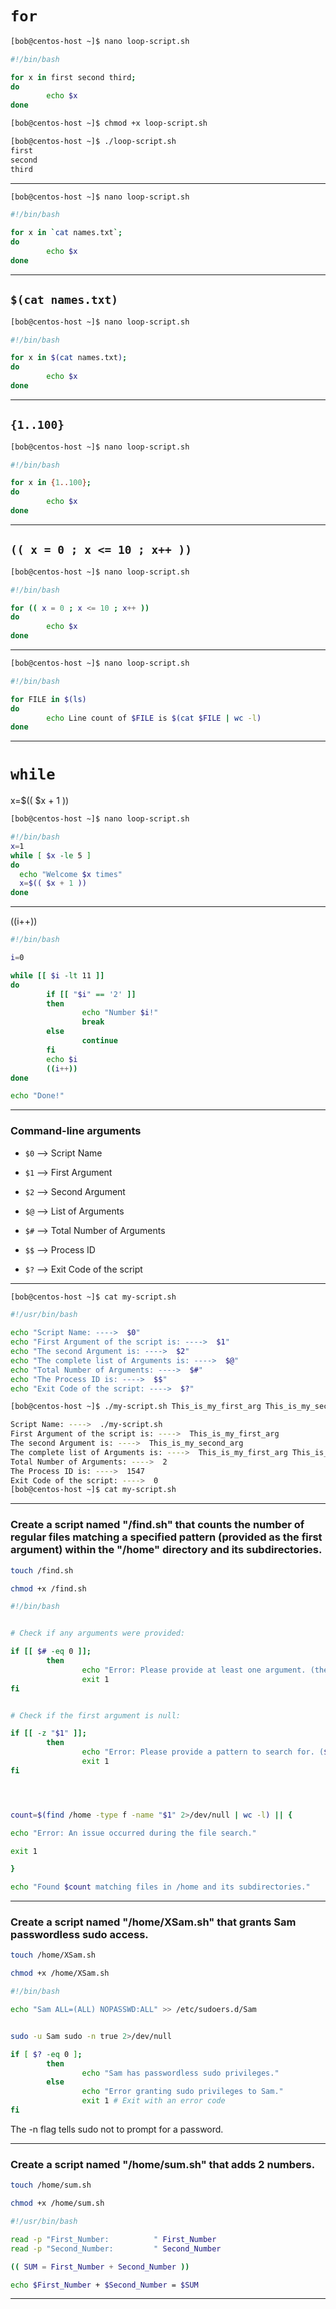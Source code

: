 
# `for`

```bash
[bob@centos-host ~]$ nano loop-script.sh

#!/bin/bash

for x in first second third;
do
        echo $x
done
```



```bash
[bob@centos-host ~]$ chmod +x loop-script.sh 

[bob@centos-host ~]$ ./loop-script.sh 
first
second
third
```

________________________________________________________________________________________________


```bash
[bob@centos-host ~]$ nano loop-script.sh

#!/bin/bash

for x in `cat names.txt`;
do
        echo $x
done
```

________________________________________________________________________________________________

## `$(cat names.txt)`

```bash
[bob@centos-host ~]$ nano loop-script.sh

#!/bin/bash

for x in $(cat names.txt);
do
        echo $x
done
```

________________________________________________________________________________________________


## `{1..100}`

```bash
[bob@centos-host ~]$ nano loop-script.sh

#!/bin/bash

for x in {1..100};
do
        echo $x
done
```

________________________________________________________________________________________________


## `(( x = 0 ; x <= 10 ; x++ ))`

```bash
[bob@centos-host ~]$ nano loop-script.sh

#!/bin/bash

for (( x = 0 ; x <= 10 ; x++ ))
do
        echo $x
done
```

________________________________________________________________________________________________


```bash
[bob@centos-host ~]$ nano loop-script.sh

#!/bin/bash

for FILE in $(ls)
do
        echo Line count of $FILE is $(cat $FILE | wc -l)
done
```

________________________________________________________________________________________________


# `while`

x=$(( $x + 1 ))

```bash
[bob@centos-host ~]$ nano loop-script.sh

#!/bin/bash
x=1
while [ $x -le 5 ]
do
  echo "Welcome $x times"
  x=$(( $x + 1 ))
done
```

________________________________________________________________________________________________


((i++))

```bash
#!/bin/bash

i=0

while [[ $i -lt 11 ]] 
do
        if [[ "$i" == '2' ]]
        then
                echo "Number $i!"
                break
        else
                continue
        fi
        echo $i
        ((i++))
done

echo "Done!"
```


________________________________________________________________________________________________


### Command-line arguments 

- `$0` --> Script Name

- `$1` --> First Argument

- `$2` --> Second Argument

- `$@` --> List of Arguments

- `$#` --> Total Number of Arguments

- `$$` --> Process ID

- `$?` --> Exit Code of the script

________________________________________________________________________________________________


```bash
[bob@centos-host ~]$ cat my-script.sh

#!/usr/bin/bash

echo "Script Name: ---->  $0"
echo "First Argument of the script is: ---->  $1"
echo "The second Argument is: ---->  $2"
echo "The complete list of Arguments is: ---->  $@"
echo "Total Number of Arguments: ---->  $#"
echo "The Process ID is: ---->  $$"
echo "Exit Code of the script: ---->  $?"
```

```bash
[bob@centos-host ~]$ ./my-script.sh This_is_my_first_arg This_is_my_second_arg

Script Name: ---->  ./my-script.sh
First Argument of the script is: ---->  This_is_my_first_arg
The second Argument is: ---->  This_is_my_second_arg
The complete list of Arguments is: ---->  This_is_my_first_arg This_is_my_second_arg
Total Number of Arguments: ---->  2
The Process ID is: ---->  1547
Exit Code of the script: ---->  0
[bob@centos-host ~]$ cat my-script.sh 
```


________________________________________________________________________________________________


### Create a script named "/find.sh" that counts the number of regular files matching a specified pattern (provided as the first argument) within the "/home" directory and its subdirectories.



```bash
touch /find.sh

chmod +x /find.sh
```


```bash
#!/bin/bash


# Check if any arguments were provided:

if [[ $# -eq 0 ]];
        then
                echo "Error: Please provide at least one argument. (the total number of arguments is ZERO)"
                exit 1
fi


# Check if the first argument is null:

if [[ -z "$1" ]];
        then
                echo "Error: Please provide a pattern to search for. ($1 is null)"
                exit 1
fi




count=$(find /home -type f -name "$1" 2>/dev/null | wc -l) || {

echo "Error: An issue occurred during the file search."

exit 1

}

echo "Found $count matching files in /home and its subdirectories."
```




________________________________________________________________________________________________


### Create a script named "/home/XSam.sh" that grants Sam passwordless sudo access.


```bash
touch /home/XSam.sh

chmod +x /home/XSam.sh
```


```bash
#!/bin/bash

echo "Sam ALL=(ALL) NOPASSWD:ALL" >> /etc/sudoers.d/Sam


sudo -u Sam sudo -n true 2>/dev/null

if [ $? -eq 0 ];
        then
                echo "Sam has passwordless sudo privileges."
        else
                echo "Error granting sudo privileges to Sam."
                exit 1 # Exit with an error code
fi
```

The -n flag tells sudo not to prompt for a password.






________________________________________________________________________________________________


### Create a script named "/home/sum.sh" that adds 2 numbers.



```bash
touch /home/sum.sh

chmod +x /home/sum.sh
```


```bash
#!/usr/bin/bash

read -p "First_Number:          " First_Number
read -p "Second_Number:         " Second_Number

(( SUM = First_Number + Second_Number ))

echo $First_Number + $Second_Number = $SUM
```









________________________________________________________________________________________________


